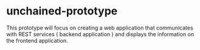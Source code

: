 unchained-prototype
===================

This prototype will focus on creating a web application that communicates with REST services ( backend application ) and displays the information on the frontend application.
